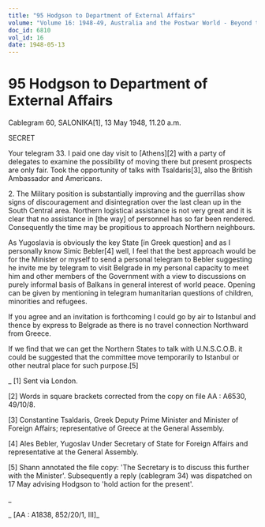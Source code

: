 ```yaml
---
title: "95 Hodgson to Department of External Affairs"
volume: "Volume 16: 1948-49, Australia and the Postwar World - Beyond the Region"
doc_id: 6810
vol_id: 16
date: 1948-05-13
---
```


# 95 Hodgson to Department of External Affairs

Cablegram 60, SALONIKA[1], 13 May 1948, 11.20 a.m.

SECRET

Your telegram 33. I paid one day visit to [Athens][2] with a party of delegates to examine the possibility of moving there but present prospects are only fair. Took the opportunity of talks with Tsaldaris[3], also the British Ambassador and Americans.

2\. The Military position is substantially improving and the guerrillas show signs of discouragement and disintegration over the last clean up in the South Central area. Northern logistical assistance is not very great and it is clear that no assistance in [the way] of personnel has so far been rendered. Consequently the time may be propitious to approach Northern neighbours.

As Yugoslavia is obviously the key State [in Greek question] and as I personally know Simic Bebler[4] well, I feel that the best approach would be for the Minister or myself to send a personal telegram to Bebler suggesting he invite me by telegram to visit Belgrade in my personal capacity to meet him and other members of the Government with a view to discussions on purely informal basis of Balkans in general interest of world peace. Opening can be given by mentioning in telegram humanitarian questions of children, minorities and refugees.

If you agree and an invitation is forthcoming I could go by air to Istanbul and thence by express to Belgrade as there is no travel connection Northward from Greece.

If we find that we can get the Northern States to talk with U.N.S.C.O.B. it could be suggested that the committee move temporarily to Istanbul or other neutral place for such purpose.[5]

_ [1] Sent via London.

[2] Words in square brackets corrected from the copy on file AA : A6530, 49/10/8.

[3] Constantine Tsaldaris, Greek Deputy Prime Minister and Minister of Foreign Affairs; representative of Greece at the General Assembly.

[4] Ales Bebler, Yugoslav Under Secretary of State for Foreign Affairs and representative at the General Assembly.

[5] Shann annotated the file copy: 'The Secretary is to discuss this further with the Minister'. Subsequently a reply (cablegram 34) was dispatched on 17 May advising Hodgson to 'hold action for the present'.

_

_ [AA : A1838, 852/20/1, III]_
